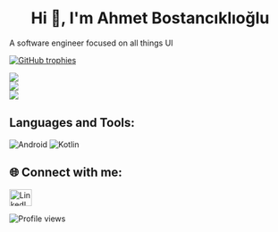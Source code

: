 <h1 align="center">Hi 👋, I'm Ahmet Bostancıklıoğlu</h1>
<p align="start">A software engineer focused on all things UI</p>
<p align="start">
  <a href="https://github.com/ryo-ma/github-profile-trophy">
    <img src="https://github-profile-trophy.vercel.app/?username=ahmetbostanciklioglu&theme=flat&column=7&margin-w=15&margin-h=15" alt="GitHub trophies"/>
  </a>
</p>

![](https://github-readme-stats.vercel.app/api?username=ahmetbostanciklioglu&theme=default&hide_border=false&include_all_commits=false&count_private=false)<br/>
![](https://github-readme-streak-stats.herokuapp.com/?user=ahmetbostanciklioglu&theme=default&hide_border=false)<br/>
![](https://github-readme-stats.vercel.app/api/top-langs/?username=ahmetbostanciklioglu&theme=default&hide_border=false&include_all_commits=false&count_private=false&layout=compact)

## Languages and Tools:
![Android](https://img.shields.io/badge/Android-3DDC84?style=for-the-badge&logo=android&logoColor=white) ![Kotlin](https://img.shields.io/badge/Kotlin-0095D5?style=for-the-badge&logo=kotlin&logoColor=white)

## 🌐 Connect with me:
<p align="left">
  <a href="https://linkedin.com/in/ahmetbostanciklioglu" target="blank">
    <img align="center" src="https://raw.githubusercontent.com/rahuldkjain/github-profile-readme-generator/master/src/images/icons/Social/linked-in-alt.svg" alt="LinkedIn" height="30" width="40" />
  </a>
    
  <!-- Add more icons here -->
</p>

<p align="left"> 
  <img src="https://komarev.com/ghpvc/?username=ahmetbostanciklioglu&label=Profile%20views&color=0e75b6&style=flat" alt="Profile views" />
</p>




